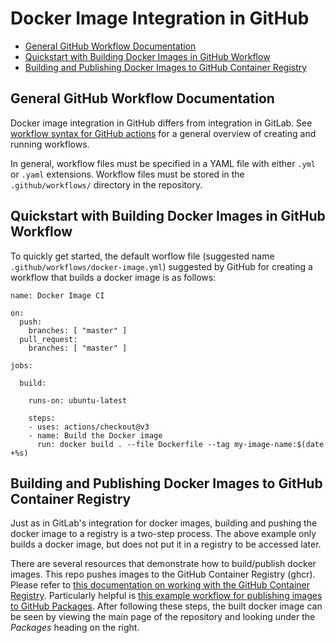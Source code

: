 # Docker Image Integration in GitHub

* [General GitHub Workflow Documentation](#general-github-workflow-documentation)
* [Quickstart with Building Docker Images in GitHub Workflow](#quickstart-with-building-docker-images-in-github-workflow)
* [Building and Publishing Docker Images to GitHub Container Registry](#building-and-publishing-docker-images-to-github-container-registry)



## General GitHub Workflow Documentation

Docker image integration in GitHub differs from integration in GitLab.  See [workflow syntax for GitHub actions](https://docs.github.com/en/actions/using-workflows/workflow-syntax-for-github-actions) for a general overview of creating and running workflows.

In general, workflow files must be specified in a YAML file with either `.yml` or `.yaml` extensions.  Workflow files must be stored in the `.github/workflows/` directory in the repository.



## Quickstart with Building Docker Images in GitHub Workflow

To quickly get started, the default worflow file (suggested name `.github/workflows/docker-image.yml`) suggested by GitHub for creating a workflow that builds a docker image is as follows:

```
name: Docker Image CI

on:
  push:
    branches: [ "master" ]
  pull_request:
    branches: [ "master" ]

jobs:

  build:

    runs-on: ubuntu-latest

    steps:
    - uses: actions/checkout@v3
    - name: Build the Docker image
      run: docker build . --file Dockerfile --tag my-image-name:$(date +%s)

```



## Building and Publishing Docker Images to GitHub Container Registry

Just as in GitLab's integration for docker images, building and pushing the docker image to a registry is a two-step process.  The above example only builds a docker image, but does not put it in a registry to be accessed later.

There are several resources that demonstrate how to build/publish docker images.  This repo pushes images to the GitHub Container Registry (ghcr).  Please refer to [this documentation on working with the GitHub Container Registry](https://docs.github.com/en/packages/working-with-a-github-packages-registry/working-with-the-container-registry).  Particularly helpful is [this example workflow for publishing images to GitHub Packages](https://docs.github.com/en/actions/publishing-packages/publishing-docker-images#publishing-images-to-github-packages).  After following these steps, the built docker image can be seen by viewing the main page of the repository and looking under the *Packages* heading on the right.
